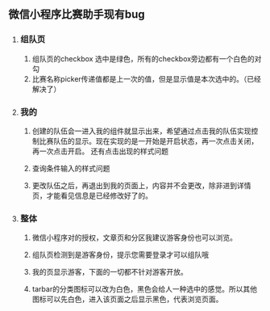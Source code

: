 ## 微信小程序比赛助手现有bug

1. ### 组队页 

   1. 组队页的checkbox 选中是绿色，所有的checkbox旁边都有一个白色的对勾
   2. 比赛名称picker传递值都是上一次的值，但是显示值是本次选中的。（已经解决了）

2. ### 我的

   1. 创建的队伍会一进入我的组件就显示出来，希望通过点击我的队伍实现控制比赛队伍的显示。现在实现的是一开始是开启状态，再一次点击关闭，再一次点击开启。 还有点击出现的样式问题

   2. 查询条件输入的样式问题

   3. 更改队伍之后，再退出到我的页面上，内容并不会更改，除非进到详情页，才能看见信息是已经修改好了的。

 3. ### 整体

    1. 微信小程序对的授权，文章页和分区我建议游客身份也可以浏览。

    2. 组队页检测到是游客身份，提示您需要登录才可以组队哦

    3. 我的页显示游客，下面的一切都不针对游客开放。

    4. tarbar的分类图标可以改为白色，黑色会给人一种选中的感觉。所以其他图标可以先白色，进入该页面之后显示黑色，代表浏览页面。

